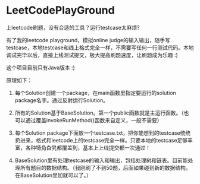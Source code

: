 # LeetCodePlayGround
上leetcode刷题，没有合适的工具？运行testcase太麻烦? 

有了我的leetcode playground，模拟online judge的输入输出，随手写testcase，本地testcase和线上格式完全一样，不需要写任何一行测试代码。本地调试完毕以后，直接上线测试提交，极大提高刷题速度，让刷题成为乐趣 :)

这个项目目前只有Java版本 :)

原理如下：

1. 每个Solution创建一个package，在main函数里指定要运行的solution package名字。通过反射运行Solution。

2. 所有的Solution基于BaseSolution。第一个public函数就是主运行函数。（也可以通过覆盖invokeRunMethod()函数来自定义，一般不需要）

3. 每个Solution package下面放一个testcase.txt，把你能想到的testcase统统扔进来，格式和leetcode上的testcase完全一样。只要本地的testcase足够丰富，各种犄角旮旯都覆盖到，基本上上线提交都一次通过！

4. BaseSolution里有处理testcase的输入和输出，包括处理树和链表。目前能处理所有题目的数据结构。（我刚刷了不到50题，后面如果碰到新的数据结构，在BaseSolution里加就可以了。）
